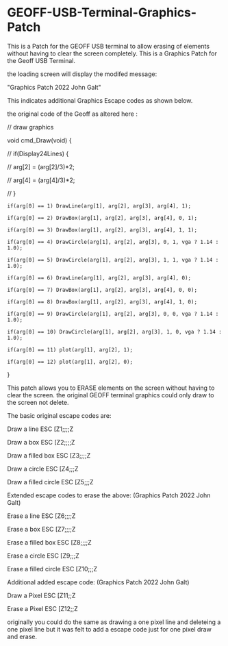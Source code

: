 # GEOFF-USB-Terminal-Graphics-Patch
This is a Patch for the GEOFF USB terminal to allow erasing of elements without having to clear the screen completely.
This is a Graphics Patch for the Geoff USB Terminal.

the loading screen will display the modifed message:

"Graphics Patch 2022 John Galt"

This indicates additional Graphics Escape codes as shown below.

the original code of the Geoff as altered here :

// draw graphics

void cmd_Draw(void) {

//    if(Display24Lines) {

//        arg[2] = (arg[2]/3)*2;

//        arg[4] = (arg[4]/3)*2;

//    }

    if(arg[0] == 1) DrawLine(arg[1], arg[2], arg[3], arg[4], 1);
    
    if(arg[0] == 2) DrawBox(arg[1], arg[2], arg[3], arg[4], 0, 1);
    
    if(arg[0] == 3) DrawBox(arg[1], arg[2], arg[3], arg[4], 1, 1);
    
    if(arg[0] == 4) DrawCircle(arg[1], arg[2], arg[3], 0, 1, vga ? 1.14 : 1.0);
    
    if(arg[0] == 5) DrawCircle(arg[1], arg[2], arg[3], 1, 1, vga ? 1.14 : 1.0);
    
    if(arg[0] == 6) DrawLine(arg[1], arg[2], arg[3], arg[4], 0);
    
    if(arg[0] == 7) DrawBox(arg[1], arg[2], arg[3], arg[4], 0, 0);
    
    if(arg[0] == 8) DrawBox(arg[1], arg[2], arg[3], arg[4], 1, 0);
    
    if(arg[0] == 9) DrawCircle(arg[1], arg[2], arg[3], 0, 0, vga ? 1.14 : 1.0);
    
    if(arg[0] == 10) DrawCircle(arg[1], arg[2], arg[3], 1, 0, vga ? 1.14 : 1.0);
    
    if(arg[0] == 11) plot(arg[1], arg[2], 1);
    
    if(arg[0] == 12) plot(arg[1], arg[2], 0);
    
}


This patch allows you to ERASE elements on the screen without having to clear the screen.
the original GEOFF terminal graphics could only draw to the screen not delete.


The basic original escape codes are:

Draw a line ESC [Z1;<x1>;<y1>;<x2>;<y2>Z

Draw a box ESC [Z2;<x1>;<y1>;<x2>;<y2>Z

Draw a filled box ESC [Z3;<x1>;<y1>;<x2>;<y2>Z

Draw a circle ESC [Z4;<x1>;<y1>;<r>Z

Draw a filled circle ESC [Z5;<x1>;<y1>;<r>Z

Extended escape codes to erase the above: (Graphics Patch 2022 John Galt)

Erase a line ESC [Z6;<x1>;<y1>;<x2>;<y2>Z

Erase a box ESC [Z7;<x1>;<y1>;<x2>;<y2>Z

Erase a filled box ESC [Z8;<x1>;<y1>;<x2>;<y2>Z

Erase a circle ESC [Z9;<x1>;<y1>;<r>Z

Erase a filled circle ESC [Z10;<x1>;<y1>;<r>Z

Additional added escape code: (Graphics Patch 2022 John Galt) 

Draw a Pixel ESC [Z11;<x1>;<y1>Z

Erase a Pixel ESC [Z12;<x1>;<y1>Z

originally you could do the same as drawing a one pixel line and deleteing a one pixel line
but it was felt to add a escape code just for one pixel draw and erase.
